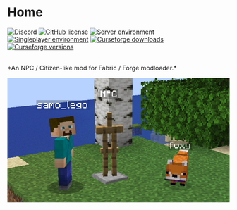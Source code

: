 # Home

[![Discord](https://img.shields.io/discord/797713290545332235?logo=discord&style=flat-square)](https://discord.gg/9PAesuHFnp)
[![GitHub license](https://img.shields.io/github/license/samolego/Taterzens?style=flat-square)](https://github.com/samolego/Taterzens/blob/master/LICENSE)
[![Server environment](https://img.shields.io/badge/Environment-server-blue?style=flat-square)](https://github.com/samolego/Taterzens)
[![Singleplayer environment](https://img.shields.io/badge/Environment-singleplayer-yellow?style=flat-square)](https://github.com/samolego/Taterzens)
[![Curseforge downloads](http://cf.way2muchnoise.eu/full_taterzens_downloads.svg)](https://www.curseforge.com/minecraft/mc-mods/taterzens)
[![Curseforge versions](https://cf.way2muchnoise.eu/versions/For%20MC_taterzens_all.svg)](https://www.curseforge.com/minecraft/mc-mods/taterzens)

<br>
*An NPC / Citizen-like mod for Fabric / Forge modloader.*

![screenshot](./assets/img/main_background.png)